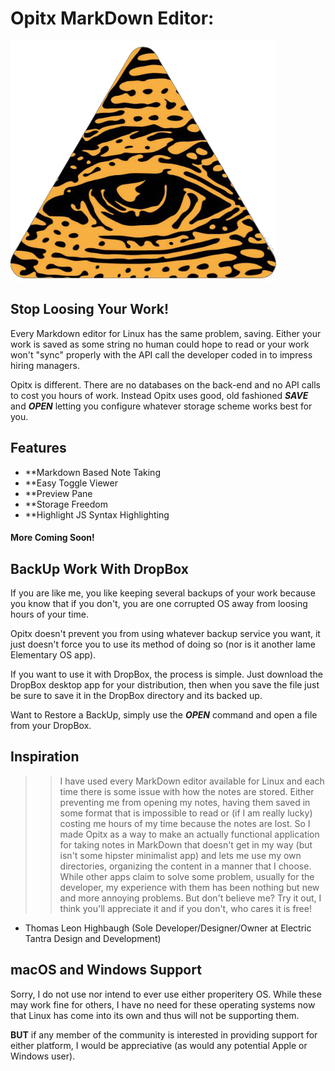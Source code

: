 # Opitx MarkDown Editor:
![Opitx](https://raw.githubusercontent.com/Thomashighbaugh/Opitx/master/app_resources/icon.png)
## Stop Loosing Your Work!

Every Markdown editor for Linux has the same problem, saving. Either your work is saved as some string no human could hope to read or your work won't "sync" properly with the API call the developer coded in to impress hiring managers. 

Opitx is different. There are no databases on the back-end and no API calls to cost you hours of work. Instead Opitx uses good, old fashioned **_SAVE_** and **_OPEN_** letting you configure whatever storage scheme works best for you. 


## Features
- **Markdown Based Note Taking
- **Easy Toggle Viewer 
- **Preview Pane
- **Storage Freedom 
- **Highlight JS Syntax Highlighting

#### More Coming Soon!

## BackUp Work With DropBox 
If you are like me, you like keeping several backups of your work because you know that if you don't, you are one corrupted OS away from loosing hours of your time. 

Opitx doesn't prevent you from using whatever backup service you want, it just doesn't force you to use its method of doing so (nor is it another lame Elementary OS app). 

If you want to use it with DropBox, the process is simple. Just download the DropBox desktop app for your distribution, then when you save the file just be sure to save it in the DropBox directory and its backed up.

Want to Restore a BackUp, simply use the **_OPEN_** command and open a file from your DropBox. 

## Inspiration

>> I have used every MarkDown editor available for Linux and each time there is some issue with how the notes are stored. Either preventing me from opening my notes, having them saved in some format that is impossible to read or (if I am really lucky) costing me hours of my time because the notes are lost. 
>> So I made Opitx as a way to make an actually functional application for taking notes in MarkDown that doesn't get in my way (but isn't some hipster minimalist app) and lets me use my own directories, organizing the content in a manner that I choose. 
>> While other apps claim to solve some problem, usually for the developer, my experience with them has been nothing but new and more annoying problems. But don't believe me? Try it out, I think you'll appreciate it and if you don't, who cares it is free!
- Thomas Leon Highbaugh (Sole Developer/Designer/Owner at Electric Tantra Design and Development)

## macOS and Windows Support

Sorry, I do not use nor intend to ever use either properitery OS. While these may work fine for others, I have no need for these operating systems now that Linux has come into its own and thus will not be supporting them. 

**BUT** if any member of the community is interested in providing support for either platform, I would be appreciative (as would any potential Apple or Windows user). 

